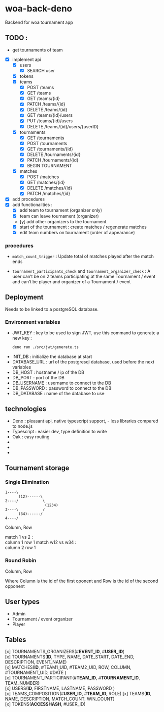 # woa-back-deno

Backend for woa tournament app

## TODO :

-   get tournaments of team

-   [x] implement api
    -   [x] users
        -   [x] SEARCH user
    -   [x] tokens
    -   [x] teams
        -   [x] POST /teams
        -   [x] GET /teams
        -   [x] GET /teams/{id}
        -   [x] PATCH /teams/{id}
        -   [x] DELETE /teams/{id}
        -   [x] GET /teams/{id}/users
        -   [x] PUT /teams/{id}/users
        -   [x] DELETE /teams/{id}/users/{userID}
    -   [x] tournaments
        -   [x] GET /tournaments
        -   [x] POST /tournaments
        -   [x] GET /tournaments/{id}
        -   [x] DELETE /tournaments/{id}
        -   [x] PATCH /tournaments/{id}
        -   [x] BEGIN TOURNAMENT
    -   [x] matches
        -   [x] POST /matches
        -   [x] GET /matches/{id}
        -   [x] DELETE /matches/{id}
        -   [x] PATCH /matches/{id}
-   [x] add procedures
-   [x] add functionalities :
    -   [x] add team to tournament (organizer only)
    -   [x] team can leave tournament (organizer)
    -   [y] add other organizers to the tournament
    -   [x] start of the tournament : create matches / regenerate matches
    -   [x] edit team numbers on tournament (order of appearance)

### procedures

-   `match_count_trigger` : Update total of matches played after the match ends

-   `tournament_participants_check` and `tournament_organizer_check` : A user can’t be on 2 teams participating at the same Tournament / event and can’t be player and organizer of a Tournament / event

## Deployment

Needs to be linked to a postgreSQL database.

### Environment variables

-   JWT_KEY : key to be used to sign JWT, use this command to generate a new key :
    ```bash
    deno run ./src/jwt/generate.ts
    ```
-   INIT_DB : initialize the database at start
-   DATABASE_URL : url of the postgresql database, used before the next variables
-   DB_HOST : hostname / ip of the DB
-   DB_PORT : port of the DB
-   DB_USERNAME : username to connect to the DB
-   DB_PASSWORD : password to connect to the DB
-   DB_DATABASE : name of the database to use

## technologies

-   Deno : pleasant api, native typescript support, - less libraries compared to
    node.js
-   Typescript : easier dev, type definition to write
-   Oak : easy routing
-
-
-

## Tournament storage

### Single Elimination

```
1----\
      (12)------\
2----/           \
                  (1234)
3----\           /
      (34)------/
4----/
```

Column, Row

match 1 vs 2 :\
column 1 row 1 match w12 vs w34 :\
column 2 row 1

### Round Robin

Column, Row

Where Column is the id of the first oponent and Row is the id of the second
opponent

## User types

-   Admin
-   Tournament / event organizer
-   Player

## Tables

[x] TOURNAMENTS_ORGANIZERS(#**EVENT_ID**, #**USER_ID**)\
[x] TOURNAMENTS(**ID**, TYPE, NAME, DATE_START, DATE_END, DESCRIPTION,
EVENT_NAME)\
[x] MATCHES(**ID**, #TEAM1_UID, #TEAM2_UID, ROW, COLUMN, #TOURNAMENT_UID, #DATE
)\
[x] TOURNAMENT_PARTICIPANT(#**TEAM_ID**, #**TOURNAMENT_ID**, TEAM_NUMBER)\
[x] USERS(**ID**, FIRSTNAME, LASTNAME, PASSWORD )\
[x] TEAMS_COMPOSITION(#**USER_ID**, #**TEAM_ID**, ROLE) [x] TEAMS(**ID**, NAME,
DESCRIPTION, MATCH_COUNT, WIN_COUNT)\
[x] TOKENS(**ACCESSHASH**, #USER_ID)
